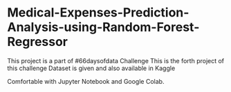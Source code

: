 # Medical-Expenses-Prediction-Analysis-using-Random-Forest-Regressor

This project is a part of #66daysofdata Challenge 
This is the forth project of this challenge 
Dataset is given and also available in Kaggle 

Comfortable with Jupyter Notebook and Google Colab.
